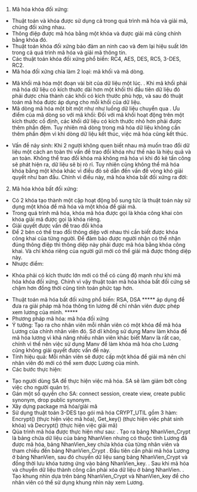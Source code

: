 1. Mã hóa khóa đối xứng:
- Thuật toán và khóa được sử dụng cả trong quá trình mã hóa và giải mã, chúng đối xứng nhau.
- Thông điệp được mã hóa bằng một khóa và được giải mã cũng chính bằng khóa đó.
- Thuật toán khóa đối xứng bảo đảm an ninh cao và đem lại hiệu suất lớn trong cả quá trình mã hóa và giải mã thông tin.
- Các thuật toán khóa đối xứng phổ biến: RC4, AES, DES, RC5, 3-DES, RC2.
- Mã hóa đối xứng chia làm 2 loại: mã khối và mã dòng.
+ Mã khối mã hóa một đoạn vài bit của dữ liệu một lúc.
. Khi mã khối phải mã hóa dữ liệu có kích thước dài hơn một khối thì đầu tiên dữ liệu đó phải được chia thành các khối có kích thước phù hợp, và sau đó thuật toán mã hóa được áp dụng cho mỗi khối của dữ liệu.
+ Mã dòng mã hóa một bit một như như luồng dữ liệu chuyển qua
. Ưu điểm của mã dòng so với mã khối: Đối với mã khối hoạt động trên một kích thước cố định, các khối dữ liệu có kích thước nhỏ hơn phải được thêm phần đệm. Tuy nhiên mã dòng trong mã hóa dữ liệu không cần thêm phần đệm vì khi dòng dữ liệu kết thúc, việc mã hóa cũng kết thúc.
- Vấn đề nảy sinh: Khi 2 người không quen biết nhau mà muốn trao đổi dữ liệu một cách an toàn thì vấn đề trao đổi khóa như thế nào là hiệu quả và an toàn. Không thể trao đổi khóa mà không mã hóa vì khi đó kẻ tấn công sẽ phát hiện ra, dữ liệu sẽ bị rò rỉ. Tuy nhiên cũng không thể mã hóa khóa bằng một khóa khác vì điều đó sẽ dẫn đến vấn đề vòng khó giải quyết như ban đầu.
Chính vì điều này, mã hóa khóa bất đối xứng ra đời:
2. Mã hóa khóa bất đối xứng: 
- Có 2 khóa tạo thành một cặp hoạt động bổ sung tức là thuật toán này sử dụng một khóa để mã hóa và một khóa để giải mã.
- Trong quá trình mã hóa, khóa mã hóa được gọi là khóa công khai còn khóa giải mã được gọi là khóa riêng.
- Giải quyết được vấn đề trao đổi khóa
- Để 2 bên có thể trao đổi thông diệp với nhau thì cần biết được khóa công khai của từng người. Để đảm bảo được người nhận có thể nhận đúng thông điệp thì thông diệp này phải được mã hóa bằng khóa công khai. Và chỉ khóa riêng của người gửi mới có thể giải mã được thông diệp này.
- Nhược điểm:
+ Khóa phải có kích thước lớn mới có thể có cùng độ mạnh như khi mã hóa khóa đối xứng. Chính vì vậy thuật toán mã hóa khóa bất đối cứng sẽ chậm hơn đồng thời cũng tính toán phức tạp hơn. 
- Thuật toán mã hóa bất đối xứng phổ biến: RSA, DSA
***** áp dụng để đưa ra giải pháp mã hóa thông tin lương để chỉ nhân viên được phép xem lương của mình. *****
- Phương pháp mã hóa: mã hóa đối xứng
- Ý tưởng: Tạo ra cho nhân viên mỗi nhân viên có một khóa để mã hóa Lương của chính nhân viên đó. Sở dĩ không sử dụng Manv làm khóa để mã hóa lương vì khả năng nhiều nhân viên khác biết Manv là rất cao, chính vì thế nên việc sử dụng Manv để làm khóa mã hóa cho Lương cũng không giải quyết được vấn đề này.
- Tính hiệu quả: Mỗi nhân viên sẽ được cấp một khóa để giải mã nên chỉ nhân viên đó mới có thể xem được Lương của mình.
- Các bước thực hiện:
+ Tạo người dùng SA để thực hiện việc mã hóa. SA sẽ làm giảm bớt công việc cho người quản trị.
+ Gán một số quyền cho SA: connect session, create view, create public synonym, drop public synonym.
+ Xây dựng package mã hóa/giải mã
+ Sử dụng thuật toán 3-DES tạo gói mã hóa CRYPT_UTIL gồm 3 hàm: Encrypt() (thực hiện việc mã hóa), Get_key() (thực hiện việc phát sinh khóa) và Decrypt() (thực hiện việc giải mã)
+ Qúa trình mã hóa được thực hiện như sau:
. Tạo ra bảng NhanVien_Crypt là bảng chứa dữ liệu của bảng NhanVien nhưng có thuộc tính Lương đã được mã hóa, bảng NhanVien_key chứa khóa của từng nhân viên và tham chiếu đến bảng NhanVien_Crypt
. Đầu tiên cần phải mã hóa Lương ở bảng NhanVien, sau đó chuyển dữ liệu sang bảng NhanVien_Crypt và đồng thời lưu khóa tương ứng vào bảng NhanVien_key.
. Sau khi mã hóa và chuyển dữ liệu thành công cần phải xóa dữ liệu ở bảng NhanVien.
. Tạo khung nhìn dựa trên bảng NhanVien_Crypt và NhanVien_key để cho nhân viên có thể sử dụng khung nhìn này xem Lương.
